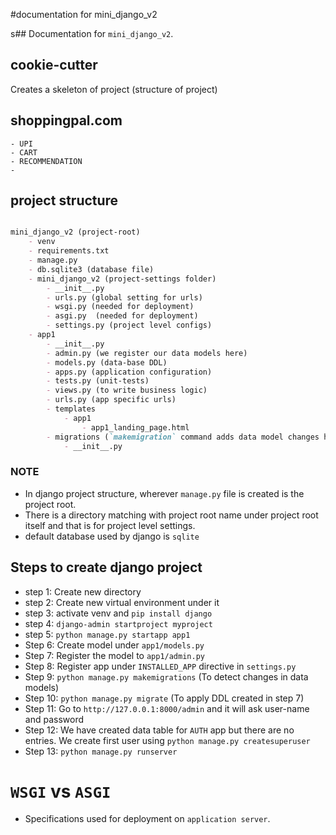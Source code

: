#documentation for mini_django_v2

s## Documentation for `mini_django_v2`.



## cookie-cutter

Creates a skeleton of project (structure of project)


## shoppingpal.com

    - UPI
    - CART
    - RECOMMENDATION
    - 


## project structure


```markdown

mini_django_v2 (project-root)
    - venv
    - requirements.txt
    - manage.py
    - db.sqlite3 (database file)
    - mini_django_v2 (project-settings folder)
        - __init__.py
        - urls.py (global setting for urls)
        - wsgi.py (needed for deployment)
        - asgi.py  (needed for deployment)
        - settings.py (project level configs)
    - app1
        - __init__.py
        - admin.py (we register our data models here)
        - models.py (data-base DDL)
        - apps.py (application configuration)
        - tests.py (unit-tests)
        - views.py (to write business logic)
        - urls.py (app specific urls)
        - templates
            - app1
                - app1_landing_page.html
        - migrations (`makemigration` command adds data model changes here)
            - __init__.py
```

    


### NOTE

- In django project structure, wherever `manage.py` file is created is the project root.
- There is a directory matching with project root name under project root itself and that is for project level settings.
- default database used by django is `sqlite`


## Steps to create django project

- step 1: Create new directory
- step 2: Create new virtual environment under it
- step 3: activate venv and `pip install django`
- step 4: `django-admin startproject myproject`
- step 5: `python manage.py startapp app1`
- Step 6: Create model under `app1/models.py`
- Step 7: Register the model to `app1/admin.py`
- Step 8: Register app under `INSTALLED_APP` directive in `settings.py`
- Step 9: `python manage.py makemigrations` (To detect changes in data models)
- Step 10: `python manage.py migrate` (To apply DDL created in step 7)
- Step 11: Go to `http://127.0.0.1:8000/admin` and it will ask user-name and password
- Step 12: We have created data table for `AUTH` app but there are no entries. We create first user using `python manage.py createsuperuser`
- Step 13: `python manage.py runserver`

# `WSGI` vs `ASGI`

- Specifications used for deployment on `application server`.